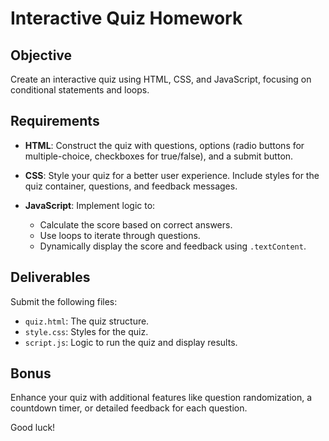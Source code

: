 # Interactive Quiz Homework

## Objective
Create an interactive quiz using HTML, CSS, and JavaScript, focusing on conditional statements and loops.

## Requirements

- **HTML**: Construct the quiz with questions, options (radio buttons for multiple-choice, checkboxes for true/false), and a submit button.

- **CSS**: Style your quiz for a better user experience. Include styles for the quiz container, questions, and feedback messages.

- **JavaScript**: Implement logic to:
  - Calculate the score based on correct answers.
  - Use loops to iterate through questions.
  - Dynamically display the score and feedback using `.textContent`.

## Deliverables
Submit the following files:
- `quiz.html`: The quiz structure.
- `style.css`: Styles for the quiz.
- `script.js`: Logic to run the quiz and display results.

## Bonus
Enhance your quiz with additional features like question randomization, a countdown timer, or detailed feedback for each question.

Good luck!
